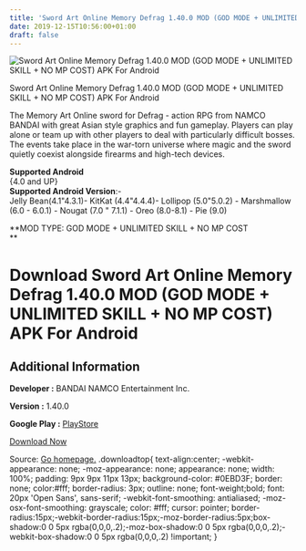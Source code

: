```yaml
---
title: 'Sword Art Online Memory Defrag 1.40.0 MOD (GOD MODE + UNLIMITED SKILL + NO MP COST) APK For Android'
date: 2019-12-15T10:56:00+01:00
draft: false
---
```


![Sword Art Online Memory Defrag 1.40.0 MOD (GOD MODE + UNLIMITED SKILL + NO MP COST) APK For Android](https://i1.wp.com/apkhome.net/wp-content/uploads/2019/12/Sword-Art-Online-Memory-Defrag-1.40.0-MOD-GOD-MODE-UNLIMITED-SKILL-NO-MP-COST.png "Sword Art Online Memory Defrag 1.40.0 MOD (GOD MODE + UNLIMITED SKILL + NO MP COST) APK For Android")

  

Sword Art Online Memory Defrag 1.40.0 MOD (GOD MODE + UNLIMITED SKILL + NO MP COST) APK For Android

The Memory Art Online sword for Defrag - action RPG from NAMCO BANDAI with great Asian style graphics and fun gameplay. Players can play alone or team up with other players to deal with particularly difficult bosses. The events take place in the war-torn universe where magic and the sword quietly coexist alongside firearms and high-tech devices.

**Supported Android**  
{4.0 and UP}  
**Supported Android Version**:-  
Jelly Bean(4.1"4.3.1)- KitKat (4.4"4.4.4)- Lollipop (5.0"5.0.2) - Marshmallow (6.0 - 6.0.1) - Nougat (7.0 " 7.1.1) - Oreo (8.0-8.1) - Pie (9.0)

**MOD TYPE: GOD MODE + UNLIMITED SKILL + NO MP COST  
**

Download Sword Art Online Memory Defrag 1.40.0 MOD (GOD MODE + UNLIMITED SKILL + NO MP COST) APK For Android
============================================================================================================

Additional Information
----------------------

**Developer :** BANDAI NAMCO Entertainment Inc.

**Version :** 1.40.0

**Google Play :** [PlayStore](https://play.google.com/store/apps/details?id=com.bandainamcoent.saomd)

  

[Download Now](https://store4app.co/post/sword-art-online-memory-defrag-1-40-0-mod-god-mode-unlimited-skill-no-mp-cost-apk-for-android_1576402260)

  
Source: [Go homepage.](https://store4app.co/post/sword-art-online-memory-defrag-1-40-0-mod-god-mode-unlimited-skill-no-mp-cost-apk-for-android_1576402260) .downloadtop{ text-align:center; -webkit-appearance: none; -moz-appearance: none; appearance: none; width: 100%; padding: 9px 9px 11px 13px; background-color: #0EBD3F; border: none; color:#fff; border-radius: 3px; outline: none; font-weight;bold; font: 20px 'Open Sans', sans-serif; -webkit-font-smoothing: antialiased; -moz-osx-font-smoothing: grayscale; color: #fff; cursor: pointer; border-radius:15px;-webkit-border-radius:15px;-moz-border-radius:5px;box-shadow:0 0 5px rgba(0,0,0,.2);-moz-box-shadow:0 0 5px rgba(0,0,0,.2);-webkit-box-shadow:0 0 5px rgba(0,0,0,.2) !important; }